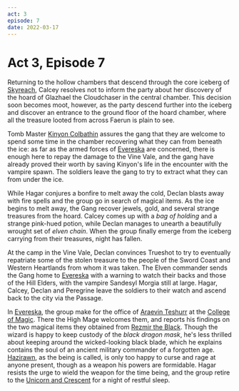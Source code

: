 ```yaml
---
act: 3
episode: 7
date: 2022-03-17
---
```

# Act 3, Episode 7
Returning to the hollow chambers that descend through the core iceberg of [Skyreach](../../locations/evereska/skyreach-castle-wreck.md), Calcey resolves not to inform the party about her discovery of the hoard of Glazhael the Cloudchaser in the central chamber. This decision soon becomes moot, however, as the party descend further into the iceberg and discover an entrance to the ground floor of the hoard chamber, where all the treasure looted from across Faerun is plain to see.

Tomb Master [Kinyon Colbathin](npcs/kinyon-colbathin.md) assures the gang that they are welcome to spend some time in the chamber recovering what they can from beneath the ice: as far as the armed forces of [Evereska](../../locations/evereska.md) are concerned, there is enough here to repay the damage to the Vine Vale, and the gang have already proved their worth by saving Kinyon's life in the encounter with the vampire spawn. The soldiers leave the gang to try to extract what they can from under the ice.

While Hagar conjures a bonfire to melt away the cold, Declan blasts away with fire spells and the group go in search of magical items. As the ice begins to melt away, the Gang recover jewels, gold, and several strange treasures from the hoard. Calcey comes up with a _bag of holding_ and a strange pink-hued potion, while Declan manages to unearth a beautifully wrought set of _elven chain_. When the group finally emerge from the iceberg carrying from their treasures, night has fallen.

At the camp in the Vine Vale, Declan convinces Trueshot to try to eventually repatriate some of the stolen treasure to the people of the Sword Coast and Western Heartlands from whom it was taken. The Elven commander sends the Gang home to [Evereska](../../locations/evereska.md) with a warning to watch their backs and those of the Hill Elders, with the vampire Sandesyl Morgia still at large. Hagar, Calcey, Declan and Peregrine leave the soldiers to their watch and ascend back to the city via the Passage.

In [Evereska](../../locations/evereska.md), the group make for the office of [Araevin Teshurr](../../npcs/araevin-teshurr.md) at the [College of Magic](../../locations/evereska/college-of-magic.md). There the High Mage welcomes them, and reports his findings on the two magical items they obtained from [Rezmir the Black](../../npcs/rezmir-the-black.md). Though the wizard is happy to keep custody of the _black dragon mask_, he's less thrilled about keeping around the wicked-looking black blade, which he explains contains the soul of an ancient military commander of a forgotten age. [Hazirawn](../../npcs/hazirawn.md), as the being is called, is only too happy to curse and rage at anyone present, though as a weapon his powers are formidable. Hagar resists the urge to wield the weapon for the time being, and the group retire to the [Unicorn and Crescent](../../locations/evereska/unicorn-and-crescent-inn.md) for a night of restful sleep.